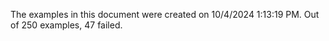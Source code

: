 
The examples in this document were created on 10/4/2024 1:13:19 PM. 
Out of 250 examples,
47 failed.

